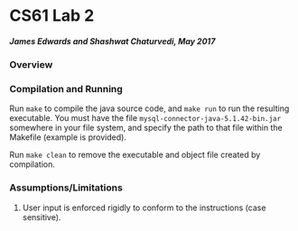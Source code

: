 # CS61 Lab 2

##### James Edwards and Shashwat Chaturvedi, May 2017

### Overview

### Compilation and Running

Run `make` to compile the java source code, and `make run` to run the resulting executable. You must have the file `mysql-connector-java-5.1.42-bin.jar` somewhere in your file system, and specify the path to that file within the Makefile (example is provided).

Run `make clean` to remove the executable and object file created by compilation.

### Assumptions/Limitations

1. User input is enforced rigidly to conform to the instructions (case sensitive).
